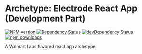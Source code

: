 # Archetype: Electrode React App (Development Part)

[![NPM version][npm-image]][npm-url] [![Dependency Status][daviddm-image]][daviddm-url] [![devDependency Status][daviddm-dev-image]][daviddm-dev-url] [![npm downloads][npm-downloads-image]][npm-downloads-url]

A Walmart Labs flavored react app archetype.

[npm-image]: https://badge.fury.io/js/electrode-archetype-react-app-dev.svg
[npm-url]: https://npmjs.org/package/electrode-archetype-react-app-dev
[daviddm-image]: https://david-dm.org/electrode-io/electrode/status.svg?path=packages/electrode-archetype-react-app-dev
[daviddm-url]: https://david-dm.org/electrode-io/electrode?path=packages/electrode-archetype-react-app-dev
[daviddm-dev-image]:https://david-dm.org/electrode-io/electrode/dev-status.svg?path=packages/electrode-archetype-react-app-dev
[daviddm-dev-url]:https://david-dm.org/electrode-io/electrode?path=packages/electrode-archetype-react-app-dev?type-dev
[npm-downloads-image]:https://img.shields.io/npm/dm/electrode-archetype-react-app-dev.svg
[npm-downloads-url]:https://www.npmjs.com/package/electrode-archetype-react-app-dev
